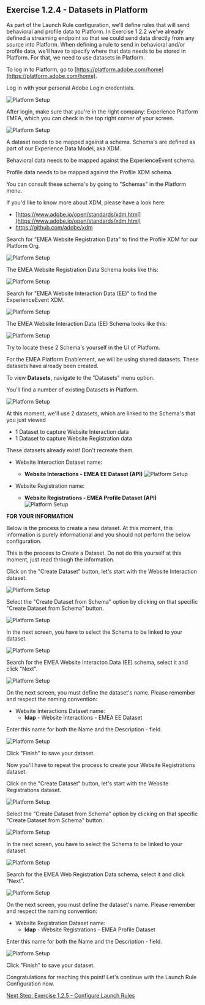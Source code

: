 ## Exercise 1.2.4 - Datasets in Platform

As part of the Launch Rule configuration, we'll define rules that will send behavioral and profile data to Platform. In Exercise 1.2.2 we've already defined a streaming endpoint so that we could send data directly from any source into Platform. When defining a rule to send in behavioral and/or profile data, we'll have to specify where that data needs to be stored in Platform. For that, we need to use datasets in Platform.

To log in to Platform, go to [https://platform.adobe.com/home](https://platform.adobe.com/home). 

Log in with your personal Adobe Login credentials.

![Platform Setup](./images/platformlp.png)

After login, make sure that you're in the right company: Experience Platform EMEA, which you can check in the top right corner of your screen.

![Platform Setup](./images/platformcompany.png)

A dataset needs to be mapped against a schema. Schema's are defined as part of our Experience Data Model, aka XDM.

Behavioral data needs to be mapped against the ExperienceEvent schema.

Profile data needs to be mapped against the Profile XDM schema.

You can consult these schema's by going to "Schemas" in the Platform menu.

If you'd like to know more about XDM, please have a look here:

  * [https://www.adobe.io/open/standards/xdm.html](https://www.adobe.io/open/standards/xdm.html)
  * [https://github.com/adobe/xdm
](https://github.com/adobe/xdm)

Search for "EMEA Website Registration Data" to find the Profile XDM for our Platform Org.

![Platform Setup](./images/xdmprofile.png)

The EMEA Website Registration Data Schema looks like this:

![Platform Setup](./images/profiledtl.png)

Search for "EMEA Website Interaction Data (EE)" to find the ExperienceEvent XDM.

![Platform Setup](./images/xdmee.png)

The EMEA Website Interaction Data (EE) Schema looks like this:

![Platform Setup](./images/eedtl.png)

Try to locate these 2 Schema's yourself in the UI of Platform.

For the EMEA Platform Enablement, we will be using shared datasets. These datasets have already been created. 

To view **Datasets**, navigate to the "Datasets" menu option.

You'll find a number of existing Datasets in Platform.

![Platform Setup](./images/datasets.png)

At this moment, we'll use 2 datasets, which are linked to the Schema's that you just viewed

  * 1 Dataset to capture Website Interaction data
  * 1 Dataset to capture Website Registration data

These datasets already exist! Don't recreate them.

  * Website Interaction Dataset name: 
  
    * **Website Interactions - EMEA EE Dataset (API)**
      ![Platform Setup](./images/ee.png)

  * Website Registration name: 
  
    * **Website Registrations - EMEA Profile Dataset (API)**
      ![Platform Setup](./images/p.png)
    
**FOR YOUR INFORMATION**

Below is the process to create a new dataset. At this moment, this information is purely informational and you should not perform the below configuration.

This is the process to Create a Dataset. Do not do this yourself at this moment, just read through the information.

Click on the "Create Dataset" button, let's start with the Website Interaction dataset.

![Platform Setup](./images/createdataset.png)

Select the "Create Dataset from Schema" option by clicking on that specific "Create Dataset from Schema" button.

![Platform Setup](./images/createschemadataset.png)

In the next screen, you have to select the Schema to be linked to your dataset.

![Platform Setup](./images/newschemas.png)

Search for the EMEA Website Interacton Data (EE) schema, select it and click "Next".

![Platform Setup](./images/wiee.png)

On the next screen, you must define the dataset's name. Please remember and respect the naming convention:

  * Website Interactions Dataset name: 
    * **ldap** - Website Interactions - EMEA EE Dataset

Enter this name for both the Name and the Description - field.

![Platform Setup](./images/eename.png)

Click "Finish" to save your dataset.

Now you'll have to repeat the process to create your Website Registrations dataset.

Click on the "Create Dataset" button, let's start with the Website Registrations dataset.

![Platform Setup](./images/createdataset.png)

Select the "Create Dataset from Schema" option by clicking on that specific "Create Dataset from Schema" button.

![Platform Setup](./images/createschemadataset.png)

In the next screen, you have to select the Schema to be linked to your dataset.

![Platform Setup](./images/newschemasp.png)

Search for the EMEA Web Registration Data schema, select it and click "Next".

![Platform Setup](./images/wip.png)

On the next screen, you must define the dataset's name. Please remember and respect the naming convention:

  * Website Registration Dataset name: 
    * **ldap** - Website Registrations - EMEA Profile Dataset

Enter this name for both the Name and the Description - field.

![Platform Setup](./images/ppname.png)

Click "Finish" to save your dataset.

Congratulations for reaching this point! Let's continue with the Launch Rule Configuration now.

[Next Step: Exercise 1.2.5 - Configure Launch Rules](./ex5.md)



